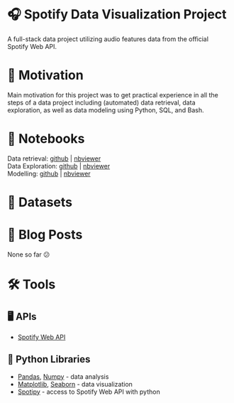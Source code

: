 # 🎧 Spotify Data Visualization Project
A full-stack data project utilizing audio features data from the official Spotify Web API.

# 🌱 Motivation
Main motivation for this project was to get practical experience in all the steps of a data project including (automated) data retrieval, data exploration, as well as data modeling using Python, SQL, and Bash.

# 📓 Notebooks
Data retrieval: [github](https://github.com/rtedwards/spotify-data-visualizations/blob/master/spotify-data-visualizations/spotify-data-retrieval.ipynb) | [nbviewer](https://nbviewer.jupyter.org/github/rtedwards/spotify-data-visualizations/blob/master/spotify-data-visualizations/spotify-data-retrieval.ipynb)  
Data Exploration: [github]() | [nbviewer]()  
Modelling: [github]() | [nbviewer]()

# 📁 Datasets

# 📝 Blog Posts
None so far 😕

# 🛠️ Tools
## 🖥️ APIs

+ [Spotify Web API](https://developer.spotify.com/documentation/web-api/)

## 🐍 Python Libraries

+ [Pandas](), [Numpy]() - data analysis
+ [Matplotlib](), [Seaborn]() - data visualization
+ [Spotipy]() - access to Spotify Web API with python

